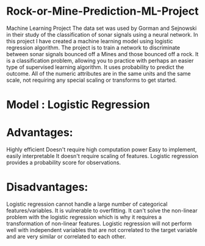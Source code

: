 # Rock-or-Mine-Prediction-ML-Project
Machine Learning Project
The data set was used by Gorman and Sejnowski in their study of the classification of sonar signals using a neural network. In this project I have created a machine learning model using logistic regression algorithm. The project is to train a network to discriminate between sonar signals bounced off a Mines and those bounced off a rock. 
It is a classification problem, allowing you to practice with perhaps an easier type of supervised learning algorithm. It uses probability to predict the outcome. All of the numeric attributes are in the same units and the same scale, not requiring any special scaling or transforms to get started.
# Model : Logistic Regression

# Advantages:

Highly efficient
Doesn't require high computation power
Easy to implement, easily interpretable
It doesn't require scaling of features.
Logistic regression provides a probability score for observations.

# Disadvantages:

Logistic regression cannot handle a large number of categorical features/variables.
It is vulnerable to overfitting.
It can't solve the non-linear problem with the logistic regression which is why it requires a transformation of non-linear features.
Logistic regression will not perform well with independent variables that are not correlated to the target variable and are very similar or correlated to each other.
